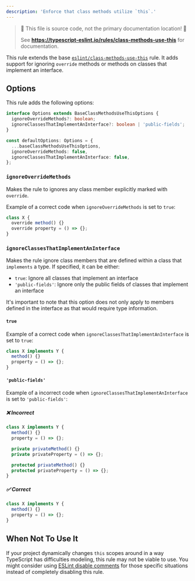 ```yaml
---
description: 'Enforce that class methods utilize `this`.'
---
```


> 🛑 This file is source code, not the primary documentation location! 🛑
>
> See **https://typescript-eslint.io/rules/class-methods-use-this** for documentation.

This rule extends the base [`eslint/class-methods-use-this`](https://eslint.org/docs/rules/class-methods-use-this) rule.
It adds support for ignoring `override` methods or methods on classes that implement an interface.

## Options

This rule adds the following options:

```ts
interface Options extends BaseClassMethodsUseThisOptions {
  ignoreOverrideMethods?: boolean;
  ignoreClassesThatImplementAnInterface?: boolean | 'public-fields';
}

const defaultOptions: Options = {
  ...baseClassMethodsUseThisOptions,
  ignoreOverrideMethods: false,
  ignoreClassesThatImplementAnInterface: false,
};
```

### `ignoreOverrideMethods`

Makes the rule to ignores any class member explicitly marked with `override`.

Example of a correct code when `ignoreOverrideMethods` is set to `true`:

```ts option='{ "ignoreOverrideMethods": true }' showPlaygroundButton
class X {
  override method() {}
  override property = () => {};
}
```

### `ignoreClassesThatImplementAnInterface`

Makes the rule ignore class members that are defined within a class that `implements` a type.
If specified, it can be either:

- `true`: Ignore all classes that implement an interface
- `'public-fields'`: Ignore only the public fields of classes that implement an interface

It's important to note that this option does not only apply to members defined in the interface as that would require type information.

#### `true`

Example of a correct code when `ignoreClassesThatImplementAnInterface` is set to `true`:

```ts option='{ "ignoreClassesThatImplementAnInterface": true }' showPlaygroundButton
class X implements Y {
  method() {}
  property = () => {};
}
```

#### `'public-fields'`

Example of a incorrect code when `ignoreClassesThatImplementAnInterface` is set to `'public-fields'`:

<!--tabs-->

##### ❌ Incorrect

```ts
class X implements Y {
  method() {}
  property = () => {};

  private privateMethod() {}
  private privateProperty = () => {};

  protected privateMethod() {}
  protected privateProperty = () => {};
}
```

##### ✅ Correct

```ts
class X implements Y {
  method() {}
  property = () => {};
}
```

## When Not To Use It

If your project dynamically changes `this` scopes around in a way TypeScript has difficulties modeling, this rule may not be viable to use.
You might consider using [ESLint disable comments](https://eslint.org/docs/latest/use/configure/rules#using-configuration-comments-1) for those specific situations instead of completely disabling this rule.

